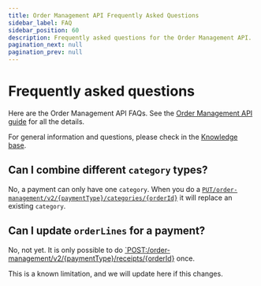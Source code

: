 ```yaml
---
title: Order Management API Frequently Asked Questions
sidebar_label: FAQ
sidebar_position: 60
description: Frequently asked questions for the Order Management API.
pagination_next: null
pagination_prev: null
---
```


# Frequently asked questions

Here are the Order Management API FAQs.
See the
[Order Management API guide](vipps-order-management-api.md)
for all the details.

For general information and questions, please check in the
[Knowledge base](https://developer.vippsmobilepay.com/docs/common-topics/).

## Can I combine different `category` types?

No, a payment can only have one `category`.
When you do a
[`PUT/order-management/v2/{paymentType}/categories/{orderId}`](https://developer.vippsmobilepay.com/api/order-management/#tag/Category/operation/putCategoryV2)
it will replace an existing `category`.

## Can I update `orderLines` for a payment?

No, not yet. It is only possible to do
[`POST:/order-management/v2/{paymentType}/receipts/{orderId}](https://developer.vippsmobilepay.com/api/order-management/#tag/Receipt/operation/postReceiptV2)
once.

This is a known limitation, and we will update here if this changes.

